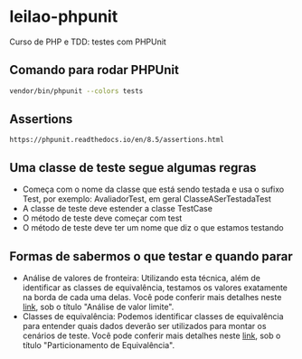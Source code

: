 # leilao-phpunit

Curso de PHP  e TDD: testes com PHPUnit

## Comando para rodar PHPUnit

``` bash
vendor/bin/phpunit --colors tests
```

## Assertions

``` link
https://phpunit.readthedocs.io/en/8.5/assertions.html
```

## Uma classe de teste segue algumas regras

* Começa com o nome da classe que está sendo testada e usa o sufixo Test, por exemplo: AvaliadorTest, em geral ClasseASerTestadaTest
* A classe de teste deve estender a classe TestCase
* O método de teste deve começar com test
* O método de teste deve ter um nome que diz o que estamos testando

## Formas de sabermos o que testar e quando parar

* Análise de valores de fronteira: Utilizando esta técnica, além de identificar as classes de equivalência, testamos os valores exatamente na borda de cada uma delas. Você pode conferir mais detalhes neste [link](https://testwarequality.blogspot.com/p/tenicas-de-teste.html), sob o título "Análise de valor limite".
* Classes de equivalência: Podemos identificar classes de equivalência para entender quais dados deverão ser utilizados para montar os cenários de teste. Você pode conferir mais detalhes neste [link](https://testwarequality.blogspot.com/p/tenicas-de-teste.html), sob o título "Particionamento de Equivalência".
